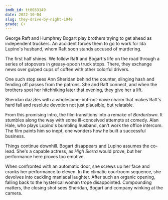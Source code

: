 ```yaml
---
imdb_id: tt0033149
date: 2022-10-04
slug: they-drive-by-night-1940
grade: C+
---
```


George Raft and Humphrey Bogart play brothers trying to get ahead as independent truckers. An accident forces them to go to work for Ida Lupino's husband, whom Raft soon stands accused of murdering.

<!-- end -->

The first half shines. We follow Raft and Bogart's life on the road through a series of stopovers in greasy-spoon truck stops. There, they exchange news over gulped cups of coffee with other colorful drivers.

One such stop sees Ann Sheridan behind the counter, slinging hash and fending off passes from the patrons. She and Raft connect, and when the brothers spot her hitchhiking later that evening, they give her a lift.

Sheridan dazzles with a wholesome-but-not-naïve charm that makes Raft's hard fall and resolute devotion not just plausible, but relatable.

From this promising intro, the film transitions into a remake of <span data-imdb-id="tt0026129">_Bordertown_</span>. It stumbles along the way with some ill-conceived attempts at comedy. Alan Hale, who plays Lupino's bumbling husband, can't work the office intercom. The film paints him so inept, one wonders how he built a successful business.

Things continue downhill. Bogart disappears and Lupino assumes the co-lead. She's a capable actress, as <span data-imdb-id="tt0033717">_High Sierra_</span> would prove, but her performance here proves too emotive.

When confronted with an automatic door, she screws up her face and cranks her performance to eleven. In the climatic courtroom sequence, she devolves into cackling maniacal laughter. After such an organic opening, falling back to the hysterical woman trope disappointed. Compounding matters, the closing shot sees Sheridan, Bogart and company winking at the camera.
